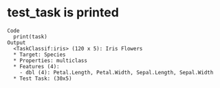 # test_task is printed

    Code
      print(task)
    Output
      <TaskClassif:iris> (120 x 5): Iris Flowers
      * Target: Species
      * Properties: multiclass
      * Features (4):
        - dbl (4): Petal.Length, Petal.Width, Sepal.Length, Sepal.Width
      * Test Task: (30x5)

